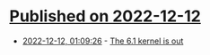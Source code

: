 # [Published on 2022-12-12](index.md)

* [2022-12-12, 01:09:26](https://news.ycombinator.com/item?id=33949611) - [The 6.1 kernel is out](https://lwn.net/Articles/917504/)
